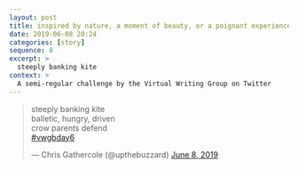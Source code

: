 ```yaml
---
layout: post
title: inspired by nature, a moment of beauty, or a poignant experience.
date: 2019-06-08 20:24
categories: [story]
sequence: 8
excerpt: >
  steeply banking kite
context: >
  A semi-regular challenge by the Virtual Writing Group on Twitter
---
```

<blockquote class="twitter-tweet"><p lang="en" dir="ltr">steeply banking kite<br>balletic, hungry, driven<br>crow parents defend<br><a href="https://twitter.com/hashtag/vwgbday6?src=hash&amp;ref_src=twsrc%5Etfw">#vwgbday6</a></p>&mdash; Chris Gathercole (@upthebuzzard) <a href="https://twitter.com/upthebuzzard/status/1137355335679844353?ref_src=twsrc%5Etfw">June 8, 2019</a></blockquote> <script async src="https://platform.twitter.com/widgets.js" charset="utf-8"></script>
